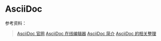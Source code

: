 # AsciiDoc

参考资料：

> [AsciiDoc 官网](http://asciidoc.org/)
> [AsciiDoc 在线编辑器](https://tool.lu/asciidoc/)
> [AsciiDoc 简介](https://blog.csdn.net/u011411849/article/details/79031718)
> [AsciiDoc 的相关整理](https://www.jianshu.com/p/f76b1c6c9442)